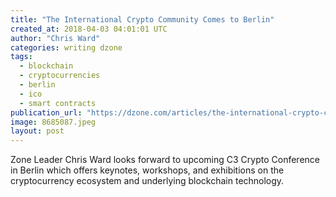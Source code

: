 ```yaml
---
title: "The International Crypto Community Comes to Berlin"
created_at: 2018-04-03 04:01:01 UTC
author: "Chris Ward"
categories: writing dzone
tags:
  - blockchain
  - cryptocurrencies
  - berlin
  - ico
  - smart contracts
publication_url: "https://dzone.com/articles/the-international-crypto-community-comes-to-berlin"
image: 8685087.jpeg
layout: post
---
```

Zone Leader Chris Ward looks forward to upcoming C3 Crypto Conference in Berlin which offers keynotes, workshops, and exhibitions on the cryptocurrency ecosystem and underlying blockchain technology.


